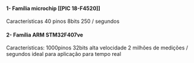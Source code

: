 #### 1- Família microchip [[PIC 18-F4520]]
Características
40 pinos 
8bits
250 / segundos
#### 2- Família ARM STM32F407ve 
Características:
1000pinos
32bits
alta velocidade
2 milhões de medições / segundos
ideal para aplicação para tempo real